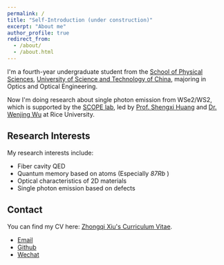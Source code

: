 ```yaml
---
permalink: /
title: "Self-Introduction (under construction)"
excerpt: "About me"
author_profile: true
redirect_from: 
  - /about/
  - /about.html
---
```


<link rel="stylesheet" type="text/css" href="../style.css">

I'm a fourth-year undergraduate student from the [School of Physical Sciences](https://en.physics.ustc.edu.cn/), [University of Science and Technology of China](https://en.ustc.edu.cn/), majoring in Optics and Optical Engineering.

Now I'm doing research about single photon emission from WSe2/WS2, which is supported by the [SCOPE lab](https://scopelab.rice.edu/), led by [Prof. Shengxi Huang](https://profiles.rice.edu/faculty/shengxi-huang) and [Dr. Wenjing Wu](https://scholar.google.com/citations?user=lm68m7kAAAAJ) at Rice University.

## Research Interests

My research interests include:
- Fiber cavity QED
- Quantum memory based on atoms (Especially _87Rb_ )
- Optical characteristics of 2D materials
- Single photon emission based on defects

## Contact

You can find my CV here: [Zhongqi Xiu's Curriculum Vitae](../assets/Curriculum_Vitae.pdf).


- [Email](mailto:xzqtelux@mail.ustc.edu.cn)
- [Github](https://github.com/k-telux)
- [Wechat](../images/wechat.jpg)


